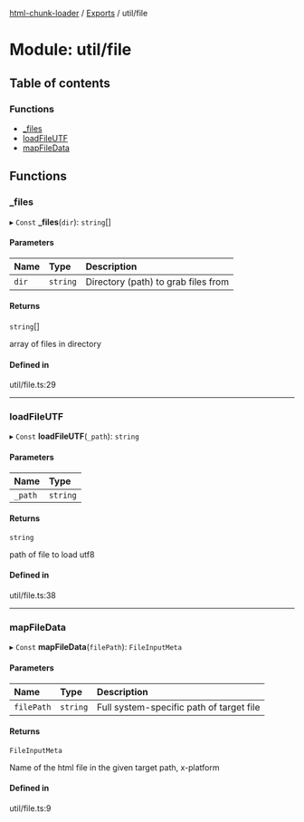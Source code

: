 [html-chunk-loader](../README.md) / [Exports](../modules.md) / util/file

# Module: util/file

## Table of contents

### Functions

- [\_files](util_file.md#_files)
- [loadFileUTF](util_file.md#loadfileutf)
- [mapFileData](util_file.md#mapfiledata)

## Functions

### \_files

▸ `Const` **_files**(`dir`): `string`[]

#### Parameters

| Name | Type | Description |
| :------ | :------ | :------ |
| `dir` | `string` | Directory (path) to grab files from |

#### Returns

`string`[]

array of files in directory

#### Defined in

util/file.ts:29

___

### loadFileUTF

▸ `Const` **loadFileUTF**(`_path`): `string`

#### Parameters

| Name | Type |
| :------ | :------ |
| `_path` | `string` |

#### Returns

`string`

path of file to load utf8

#### Defined in

util/file.ts:38

___

### mapFileData

▸ `Const` **mapFileData**(`filePath`): `FileInputMeta`

#### Parameters

| Name | Type | Description |
| :------ | :------ | :------ |
| `filePath` | `string` | Full system-specific path of target file |

#### Returns

`FileInputMeta`

Name of the html file in the given target path, x-platform

#### Defined in

util/file.ts:9
